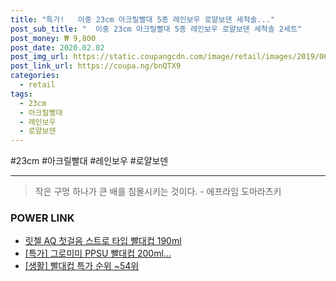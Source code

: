 ```yaml
--- 
title: "특가!   이중 23cm 아크릴빨대 5종 레인보우 로얄보덴 세척솔..." 
post_sub_title: "  이중 23cm 아크릴빨대 5종 레인보우 로얄보덴 세척솔 2세트" 
post_money: ₩ 9,800 
post_date: 2020.02.02 
post_img_url: https://static.coupangcdn.com/image/retail/images/2019/06/03/20/6/06e19e40-8dd1-4c0e-9e21-02267b34b1cf.jpg 
post_link_url: https://coupa.ng/bnQTX9 
categories: 
  - retail 
tags: 
  - 23cm 
  - 아크릴빨대 
  - 레인보우 
  - 로얄보덴 
--- 
```

  #23cm #아크릴빨대 #레인보우 #로얄보덴 
<hr> 

> 작은 구멍 하나가 큰 배를 침몰시키는 것이다. - 에프라임 도마라츠키 


### POWER LINK

* <a href="https://blog.naver.com/fasyy4321/221789368667" target="_blank">릿첼 AQ 첫걸음 스트로 타입 빨대컵 190ml</a>
* <a href="https://blog.naver.com/santokki14/221788147775" target="_blank">[특가] 그로미미 PPSU 빨대컵 200ml...</a>
* <a href="https://blog.naver.com/sakai111/221787134892" target="_blank"> [생활] 빨대컵 특가 순위 ~54위</a>

